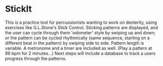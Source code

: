 # StickIt
This is a practice tool for percussionists wanting to work on dexterity, using exercises like G.L.Stone's Stick Control. Sticking patterns are displayed, and the user can cycle through them 'odometer' style by swiping up and down; or the pattern can be cycled rhythmically (same sequence, starting on a different beat in the pattern) by swiping side to side. Pattern length is variable.
A metronome and a timer are included as well. (Play a pattern at 96 bpm for 2 minutes...) Next steps will include a database to track a users progress through the patterns.
